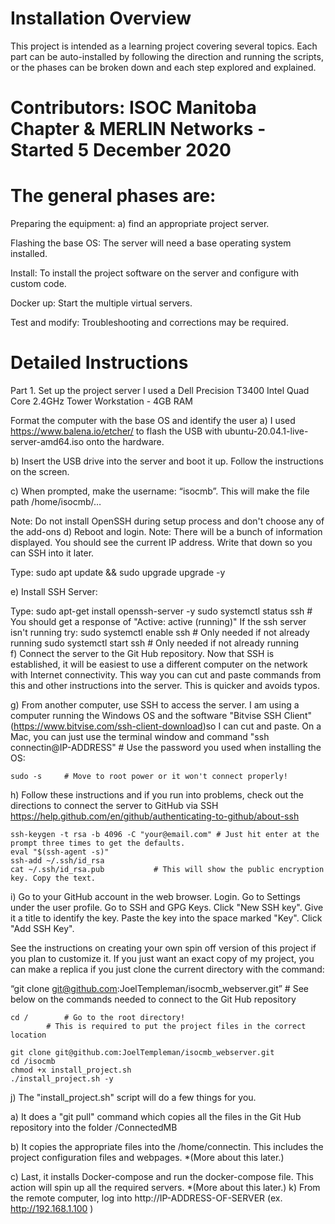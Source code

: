 # Installation Overview
This project is intended as a learning project covering several topics. Each part can be auto-installed by following the direction and running the scripts, or the phases can be broken down and each step explored and explained.

# Contributors: ISOC Manitoba Chapter & MERLIN Networks - Started 5 December 2020

# The general phases are:
Preparing the equipment: a) find an appropriate project server. 

Flashing the base OS: The server will need a base operating system installed.

Install: To install the project software on the server and configure with custom code.

Docker up: Start the multiple virtual servers.

Test and modify: Troubleshooting and corrections may be required.

# Detailed Instructions
Part 1. Set up the project server
I used a Dell Precision T3400 Intel Quad Core 2.4GHz Tower Workstation - 4GB RAM

Format the computer with the base OS and identify the user
a) I used https://www.balena.io/etcher/ to flash the USB with ubuntu-20.04.1-live-server-amd64.iso onto the hardware.

b) Insert the USB drive into the server and boot it up. Follow the instructions on the screen.

c) When prompted, make the username: “isocmb”. This will make the file path /home/isocmb/…

Note: Do not install OpenSSH during setup process and don't choose any of the add-ons
d) Reboot and login. Note: There will be a bunch of information displayed. You should see the current IP address. Write that down so you can SSH into it later.

Type:	sudo apt update && sudo upgrade upgrade -y

e) Install SSH Server:

Type:	sudo apt-get install openssh-server -y
	sudo systemctl status ssh 		# You should get a response of "Active: active (running)"
	If the ssh server isn't running try:
		sudo systemctl enable ssh	# Only needed if not already running
		sudo systemctl start ssh	# Only needed if not already running	
f) Connect the server to the Git Hub repository. Now that SSH is established, it will be easiest to use a different computer on the network with Internet connectivity. This way you can cut and paste commands from this and other instructions into the server. This is quicker and avoids typos.

g) From another computer, use SSH to access the server. I am using a computer running the Windows OS and the software "Bitvise SSH Client" (https://www.bitvise.com/ssh-client-download)so I can cut and paste. On a Mac, you can just use the terminal window and command "ssh connectin@IP-ADDRESS" # Use the password you used when installing the OS:

	sudo -s		# Move to root power or it won't connect properly!
	
h) Follow these instructions and if you run into problems, check out the directions to connect the server to GitHub via SSH https://help.github.com/en/github/authenticating-to-github/about-ssh

	ssh-keygen -t rsa -b 4096 -C "your@email.com" # Just hit enter at the prompt three times to get the defaults.
	eval "$(ssh-agent -s)"
	ssh-add ~/.ssh/id_rsa
	cat ~/.ssh/id_rsa.pub    		# This will show the public encryption key. Copy the text.

i) Go to your GitHub account in the web browser. Login. Go to Settings under the user profile. Go to SSH and GPG Keys. Click "New SSH key". Give it a title to identify the key. Paste the key into the space marked "Key". Click "Add SSH Key".

See the instructions on creating your own spin off version of this project if you plan to customize it. If you just want 
an exact copy of my project, you can make a replica if you just clone the current directory with the command:

“git clone git@github.com:JoelTempleman/isocmb_webserver.git”	# See below on the commands needed to connect to the Git Hub repository

	cd /		# Go to the root directory! 
			# This is required to put the project files in the correct location
			
	git clone git@github.com:JoelTempleman/isocmb_webserver.git
	cd /isocmb
	chmod +x install_project.sh
	./install_project.sh -y
  
j) The "install_project.sh" script will do a few things for you.

a)	It does a "git pull" command which copies all the files in the Git Hub repository into the folder /ConnectedMB

b)	It copies the appropriate files into the /home/connectin. This includes the project configuration files and webpages. *(More about this later.)

c)	Last, it installs Docker-compose and run the docker-compose file. This action will spin up all the required servers. *(More about this later.)
k) From the remote computer, log into http://IP-ADDRESS-OF-SERVER (ex. http://192.168.1.100 )

